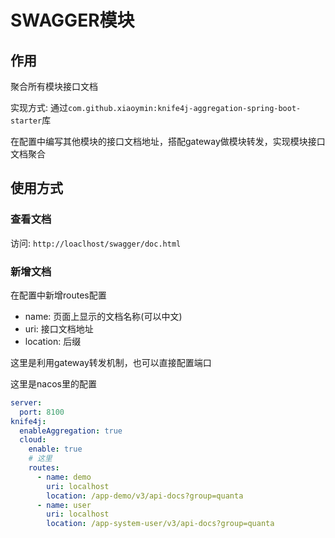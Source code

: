 # SWAGGER模块

## 作用

聚合所有模块接口文档

实现方式: 通过`com.github.xiaoymin:knife4j-aggregation-spring-boot-starter`库

在配置中编写其他模块的接口文档地址，搭配gateway做模块转发，实现模块接口文档聚合

## 使用方式

### 查看文档

访问: `http://loaclhost/swagger/doc.html`

### 新增文档

在配置中新增routes配置

- name: 页面上显示的文档名称(可以中文)
- uri: 接口文档地址
- location: 后缀

这里是利用gateway转发机制，也可以直接配置端口

这里是nacos里的配置

```yaml
server:
  port: 8100
knife4j:
  enableAggregation: true
  cloud:
    enable: true
    # 这里
    routes:
      - name: demo
        uri: localhost
        location: /app-demo/v3/api-docs?group=quanta
      - name: user
        uri: localhost
        location: /app-system-user/v3/api-docs?group=quanta
```
